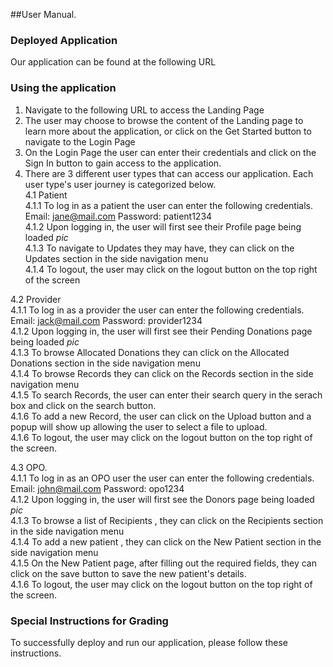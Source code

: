 ##User Manual. 
### Deployed Application  
Our application can be found at the following URL    

### Using the application   
1. Navigate to the following URL to access the Landing Page  
2. The user may choose to browse the content of the Landing page to learn more about the application, or click on the Get Started button to navigate to the Login Page
3. On the Login Page the user can enter their credentials and click on the Sign In button to gain access to the application.
4. There are 3 different user types that can access our application. Each user type's user journey is categorized below.  
  4.1 Patient   
    4.1.1 To log in as a patient the user can enter the following credentials. Email: jane@mail.com Password: patient1234  
    4.1.2 Upon logging in, the user will first see their Profile page being loaded *pic*  
    4.1.3 To navigate to Updates they may have, they can click on the Updates section in the side navigation menu  
    4.1.4 To logout, the user may click on the logout button on the top right of the screen  
    
  4.2 Provider     
    4.1.1 To log in as a provider the user can enter the following credentials. Email: jack@mail.com Password: provider1234     
    4.1.2 Upon logging in, the user will first see their Pending Donations page being loaded *pic*    
    4.1.3 To browse Allocated Donations they can click on the Allocated Donations section in the side navigation menu    
    4.1.4 To browse Records they can click on the Records section in the side navigation menu   
    4.1.5 To search Records, the user can enter their search query in the serach box and click on the search button.  
    4.1.6 To add a new Record, the user can click on the Upload button and a popup will show up allowing the user to select a file to upload.  
    4.1.6 To logout, the user may click on the logout button on the top right of the screen.  
    
   4.3 OPO.  
    4.1.1 To log in as an OPO user the user can enter the following credentials. Email: john@mail.com Password: opo1234  
    4.1.2 Upon logging in, the user will first see the Donors page being loaded *pic*  
    4.1.3 To browse a list of Recipients , they can click on the Recipients section in the side navigation menu  
    4.1.4 To add a new patient , they can click on the New Patient section in the side navigation menu  
    4.1.5 On the New Patient page, after filling out the required fields, they can click on the save button to save the new patient's details.  
    4.1.6 To logout, the user may click on the logout button on the top right of the screen.    
    
 ### Special Instructions for Grading    
 To successfully deploy and run our application, please follow these instructions.   

